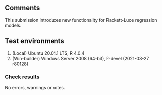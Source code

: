 ## Comments

This submission introduces new functionality for Plackett-Luce regression models.

## Test environments

1. (Local) Ubuntu 20.04.1 LTS, R 4.0.4
2. (Win-builder) Windows Server 2008 (64-bit), R-devel (2021-03-27 r80128)
    
### Check results

No errors, warnings or notes.
